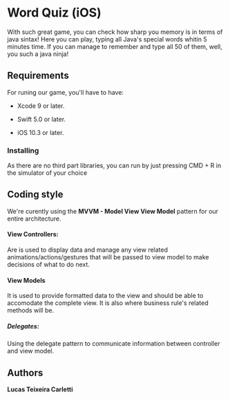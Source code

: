 # Word Quiz (iOS)

With such great game, you can check how sharp you memory is in terms of java sintax!
Here you can play, typing all Java's special words whitin 5 minutes time.
If you can manage to remember and type all 50 of them, well, you such a java ninja!


## Requirements

For runing our game, you'll have to have:

- Xcode 9 or later.

- Swift 5.0 or later.

- iOS 10.3 or later.

### Installing

As there are no third part libraries, you can run by just pressing CMD + R in the simulator of your choice


## Coding style

We're curently using the **MVVM - Model View View Model** pattern for our entire architecture.

#### View Controllers:
Are is used to display data and manage any view related animations/actions/gestures that will be passed to view model to make decisions of what to do next.

#### View Models
It is used to provide formatted data to the view and should be able to accomodate the complete view.
It is also where business rule's related methods will be.

##### Delegates:
Using the delegate pattern to communicate information between controller and view model.

## Authors

**Lucas Teixeira Carletti**
